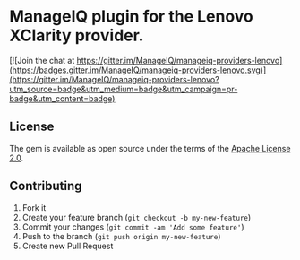 # ManageIQ plugin for the Lenovo XClarity provider.

[![Join the chat at https://gitter.im/ManageIQ/manageiq-providers-lenovo](https://badges.gitter.im/ManageIQ/manageiq-providers-lenovo.svg)](https://gitter.im/ManageIQ/manageiq-providers-lenovo?utm_source=badge&utm_medium=badge&utm_campaign=pr-badge&utm_content=badge)

## License

The gem is available as open source under the terms of the [Apache License 2.0](https://github.com/juliancheal/xclarity/blob/master/LICENSE).

## Contributing

1. Fork it
2. Create your feature branch (`git checkout -b my-new-feature`)
3. Commit your changes (`git commit -am 'Add some feature'`)
4. Push to the branch (`git push origin my-new-feature`)
5. Create new Pull Request
